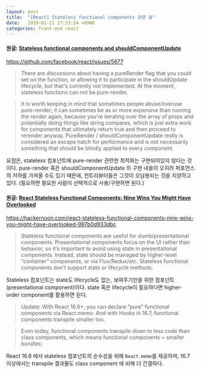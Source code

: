 ```yaml
---
layout: post
title:  "[React] Stateless functional components 관련 글"
date:   2019-01-21 17:33:24 +0900
categories: front-end react
---
```


#### 원글: [Stateless functional components and shouldComponentUpdate](https://github.com/facebook/react/issues/5677)
<https://github.com/facebook/react/issues/5677>

> There are discussions about having a pureRender flag that you could set on the function, or allowing it to participate in the shouldUpdate lifecycle, but that's currently not implemented. At the moment, stateless functions can not be pure-render.

> It is worth keeping in mind that sometimes people abuse/overuse pure-render; it can sometimes be as or more expensive than running the render again, because you're iterating over the array of props and potentially doing things like string compares, which is just extra work for components that ultimately return true and then proceed to rerender anyway. PureRender / shouldComponentUpdate really is considered an escape hatch for performance and is not necessarily something that should be blindly applied to every component.

요점은, stateless 컴포넌트에 pure-render 관련한 최적화는 구현되어있지 않다는 것이다. pure-render 혹은 shouldComponentUpdate 의 구현 내용이 오히려 퍼포먼스의 저하를 가져올 수도 있기 때문에, 컨트리뷰터들은 그것이 오남용되는 것을 지양하고 있다. (필요하면 필요한 사람이 선택적으로 사용/구현하면 된다.)

#### 원글: [React Stateless Functional Components: Nine Wins You Might Have Overlooked](https://hackernoon.com/react-stateless-functional-components-nine-wins-you-might-have-overlooked-997b0d933dbc)
<https://hackernoon.com/react-stateless-functional-components-nine-wins-you-might-have-overlooked-997b0d933dbc>

> Stateless functional components are useful for dumb/presentational components. Presentational components focus on the UI rather than behavior, so it’s important to avoid using state in presentational components. Instead, state should be managed by higher-level “container” components, or via Flux/Redux/etc. Stateless functional components don’t support state or lifecycle methods.

Stateless 컴포넌트는 state도 lifecycle도 없는, 보여주기만을 위한 컴포넌트(presentational component)이다. state 혹은 lifecycle이 필요하다면 higher-order component를 활용하면 된다.

> Update: With React 16.6+, you can declare “pure” functional components via React.memo. And with Hooks in 16.7, functional components transpile smaller too.

> Even today, functional components transpile down to less code than class components, which means functional components = smaller bundles:

React 16.6 에서 stateless 컴포넌트의 순수성을 위해 `React.memo`를 제공하며, 16.7 이상에서는 transpile 결과물도 class component 에 비해 더 간결하다.
